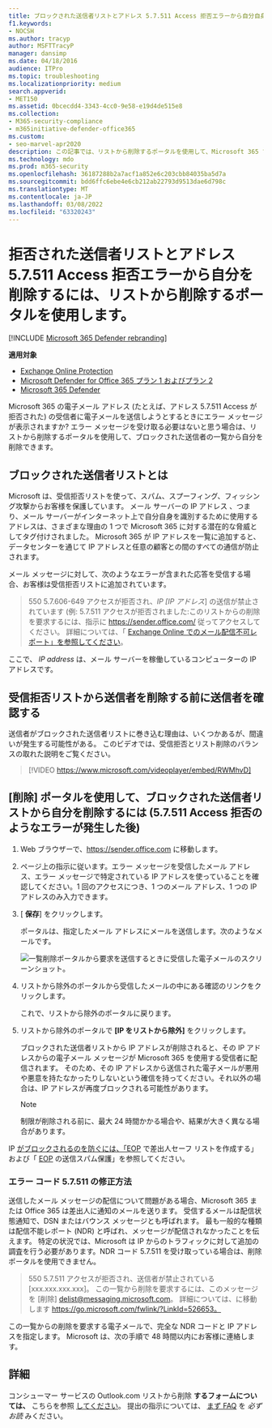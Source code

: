 ```yaml
---
title: ブロックされた送信者リストとアドレス 5.7.511 Access 拒否エラーから自分自身を削除する
f1.keywords:
- NOCSH
ms.author: tracyp
author: MSFTTracyP
manager: dansimp
ms.date: 04/18/2016
audience: ITPro
ms.topic: troubleshooting
ms.localizationpriority: medium
search.appverid:
- MET150
ms.assetid: 0bcecdd4-3343-4cc0-9e58-e19d4de515e8
ms.collection:
- M365-security-compliance
- m365initiative-defender-office365
ms.custom:
- seo-marvel-apr2020
description: この記事では、リストから削除するポータルを使用して、Microsoft 365 ブロックされた送信者リストから自分自身を削除する方法について説明します。 これは、アドレス 5.7.511 Access が拒否したエラーに対する最良の応答です。
ms.technology: mdo
ms.prod: m365-security
ms.openlocfilehash: 36187288b2a7acf1a852e6c203cbb84035ba5d7a
ms.sourcegitcommit: bdd6ffc6ebe4e6cb212ab22793d9513dae6d798c
ms.translationtype: MT
ms.contentlocale: ja-JP
ms.lasthandoff: 03/08/2022
ms.locfileid: "63320243"
---
```

# <a name="use-the-delist-portal-to-remove-yourself-from-the-blocked-senders-list-and-address-57511-access-denied-errors"></a>拒否された送信者リストとアドレス 5.7.511 Access 拒否エラーから自分を削除するには、リストから削除するポータルを使用します。

[!INCLUDE [Microsoft 365 Defender rebranding](../includes/microsoft-defender-for-office.md)]

**適用対象**
- [Exchange Online Protection](exchange-online-protection-overview.md)
- [Microsoft Defender for Office 365 プラン 1 およびプラン 2](defender-for-office-365.md)
- [Microsoft 365 Defender](../defender/microsoft-365-defender.md)

Microsoft 365 の電子メール アドレス (たとえば、アドレス 5.7.511 Access が拒否された) の受信者に電子メールを送信しようとするときにエラー メッセージが表示されますか? エラー メッセージを受け取る必要はないと思う場合は、リストから削除するポータルを使用して、ブロックされた送信者の一覧から自分を削除できます。

## <a name="what-is-the-blocked-senders-list"></a>ブロックされた送信者リストとは

Microsoft は、受信拒否リストを使って、スパム、スプーフィング、フィッシング攻撃からお客様を保護しています。 メール サーバーの IP アドレス 、つまり、メール サーバーがインターネット上で自分自身を識別するために使用するアドレスは、さまざまな理由の 1 つで Microsoft 365 に対する潜在的な脅威としてタグ付けされました。 Microsoft 365 が IP アドレスを一覧に追加すると、データセンターを通じて IP アドレスと任意の顧客との間のすべての通信が防止されます。

メール メッセージに対して、次のようなエラーが含まれた応答を受信する場合、お客様は受信拒否リストに追加されています。

> 550 5.7.606-649 アクセスが拒否され、_IP [IP アドレス_] の送信が禁止されています (例: 5.7.511 アクセスが拒否されました:このリストからの削除を要求するには、指示に <https://sender.office.com/> 従ってアクセスしてください。 詳細については、「 [Exchange Online でのメール配信不可レポート」を参照してください](/Exchange/mail-flow-best-practices/non-delivery-reports-in-exchange-online/non-delivery-reports-in-exchange-online)。

ここで、 _IP address_ は、メール サーバーを稼働しているコンピューターの IP アドレスです。

## <a name="verify-senders-before-removing-them-from-the-blocked-senders-list"></a>受信拒否リストから送信者を削除する前に送信者を確認する

送信者がブロックされた送信者リストに巻き込む理由は、いくつかあるが、間違いが発生する可能性がある。 このビデオでは、受信拒否とリスト削除のバランスの取れた説明をご覧ください。
<p>

> [!VIDEO https://www.microsoft.com/videoplayer/embed/RWMhvD]


## <a name="to-use-delist-portal-to-remove-yourself-from-the-blocked-senders-list-after-errors-like-57511-access-denied"></a>[削除] ポータルを使用して、ブロックされた送信者リストから自分を削除するには (5.7.511 Access 拒否のようなエラーが発生した後)

1. Web ブラウザーで、<https://sender.office.com> に移動します。

2. ページ上の指示に従います。エラー メッセージを受信したメール アドレス、エラー メッセージで特定されている IP アドレスを使っていることを確認してください。1 回のアクセスにつき、1 つのメール アドレス、1 つの IP アドレスのみ入力できます。

3. [ **保存**] をクリックします。

    ポータルは、指定したメール アドレスにメールを送信します。次のようなメールです。

    ![一覧削除ポータルから要求を送信するときに受信した電子メールのスクリーンショット。](../../media/bf13e4f7-f68c-4e46-baa7-b6ab4cfc13f3.png)

4. リストから除外のポータルから受信したメールの中にある確認のリンクをクリックします。

    これで、リストから除外のポータルに戻ります。

5. リストから除外のポータルで **[IP をリストから除外]** をクリックします。

    ブロックされた送信者リストから IP アドレスが削除されると、その IP アドレスからの電子メール メッセージが Microsoft 365 を使用する受信者に配信されます。 そのため、その IP アドレスから送信された電子メールが悪用や悪意を持たなかったりしないという確信を持ってください。それ以外の場合は、IP アドレスが再度ブロックされる可能性があります。

    > [!NOTE]
    > 制限が削除される前に、最大 24 時間かかる場合や、結果が大きく異なる場合があります。

IP [がブロックされるのを防ぐには、「EOP](create-safe-sender-lists-in-office-365.md) で差出人セーフ リストを作成する」および「 [EOP](outbound-spam-controls.md) の送信スパム保護」を参照してください。

### <a name="how-do-fix-error-code-57511"></a>エラー コード 5.7.511 の修正方法
 
送信したメール メッセージの配信について問題がある場合、Microsoft 365 または Office 365 は差出人に通知のメールを送ります。 受信するメールは配信状態通知で、DSN またはバウンス メッセージとも呼ばれます。 最も一般的な種類は配信不能レポート (NDR) と呼ばれ、メッセージが配信されなかったことを伝えます。 特定の状況では、Microsoft は IP からのトラフィックに対して追加の調査を行う必要があります。NDR コード 5.7.511 を受け取っている場合は、削除ポータルを使用できません。
 
>   550 5.7.511 アクセスが拒否され、送信者が禁止されている[xxx.xxx.xxx.xxx]。 この一覧から削除を要求するには、このメッセージを [削除] delist@messaging.microsoft.com。 詳細については、に移動します https://go.microsoft.com/fwlink/?LinkId=526653。 
 
この一覧からの削除を要求する電子メールで、完全な NDR コードと IP アドレスを指定します。 Microsoft は、次の手順で 48 時間以内にお客様に連絡します。 

## <a name="more-information"></a>詳細
  
コンシューマー サービスの Outlook.com リストから削除 **するフォームについては、** こちらを参照 [してください](https://support.microsoft.com/supportrequestform/8ad563e3-288e-2a61-8122-3ba03d6b8d75)。 提出の指示については、 [まず FAQ](https://sendersupport.olc.protection.outlook.com/pm/troubleshooting.aspx) を *必ずお読* みください。
